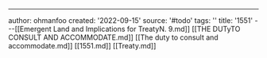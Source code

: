 ---
author: ohmanfoo
created: '2022-09-15'
source: '#todo'
tags: ''
title: '1551'
---[[Emergent Land and Implications for TreatyN. 9.md]]
[[THE DUTyTO CONSULT AND ACCOMMODATE.md]]
[[The duty to consult and accommodate.md]]
[[1551.md]]
[[Treaty.md]]
